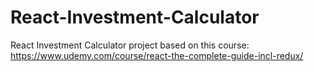 # React-Investment-Calculator
React Investment Calculator project based on this course: https://www.udemy.com/course/react-the-complete-guide-incl-redux/
